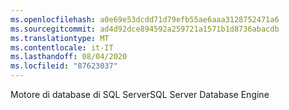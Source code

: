 ```yaml
---
ms.openlocfilehash: a0e69e53dcdd71d79efb55ae6aaa3128752471a6
ms.sourcegitcommit: ad4d92dce894592a259721a1571b1d8736abacdb
ms.translationtype: MT
ms.contentlocale: it-IT
ms.lasthandoff: 08/04/2020
ms.locfileid: "87623037"
---
```

<span data-ttu-id="764f6-101">Motore di database di SQL Server</span><span class="sxs-lookup"><span data-stu-id="764f6-101">SQL Server Database Engine</span></span>
